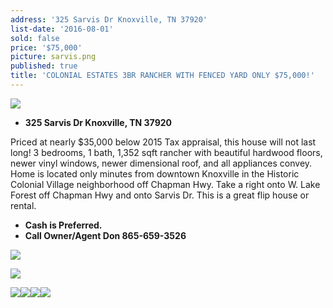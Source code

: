 ```yaml
---
address: '325 Sarvis Dr Knoxville, TN 37920'
list-date: '2016-08-01'
sold: false
price: '$75,000'
picture: sarvis.png
published: true
title: 'COLONIAL ESTATES 3BR RANCHER WITH FENCED YARD ONLY $75,000!'
---
```



![](/uploads/versions/20160716-175724---x----4128-2322x---.jpg)

* **325 Sarvis Dr Knoxville, TN 37920**


Priced at nearly $35,000 below 2015 Tax appraisal, this house will not last long! 3 bedrooms, 1 bath, 1,352 sqft rancher with beautiful hardwood floors, newer vinyl windows, newer dimensional roof, and all appliances convey. Home is located only minutes from downtown Knoxville in the Historic Colonial Village neighborhood off Chapman Hwy. Take a right onto W. Lake Forest off Chapman Hwy and onto Sarvis Dr. This is a great flip house or rental.

* **Cash is Preferred.**
* **Call Owner/Agent Don 865-659-3526**


![](/uploads/versions/20160716-175815---x----4128-2322x---.jpg)

![](/uploads/versions/20160716-180314---x----4128-2322x---.jpg)

![](/uploads/versions/20160716-180151---x----4128-2322x---.jpg)![](/uploads/versions/20160716-180407---x0-0-4128-2322-4128-2322x---.jpg)![](/uploads/versions/20160716-180325---x----4128-2322x---.jpg)![](/uploads/versions/20160716-180334---x----4128-2322x---.jpg)